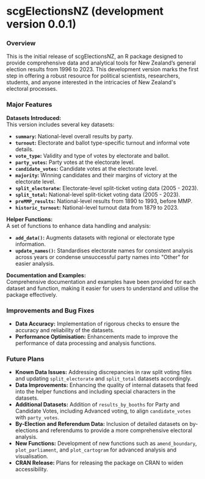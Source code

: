 # scgElectionsNZ (development version 0.0.1)

### Overview
This is the initial release of scgElectionsNZ, an R package designed to provide comprehensive data and analytical tools 
for New Zealand’s general election results from 1996 to 2023. This development version marks the first step in offering 
a robust resource for political scientists, researchers, students, and anyone interested in the intricacies of New 
Zealand's electoral processes.

### Major Features
**Datasets Introduced:**<br>
This version includes several key datasets:

* **`summary`:** National-level overall results by party. 
* **`turnout`:** Electorate and ballot type-specific turnout and informal vote details.
* **`vote_type`:** Validity and type of votes by electorate and ballot.
* **`party_votes`:** Party votes at the electorate level.
* **`candidate_votes`:** Candidate votes at the electorate level.
* **`majority`:** Winning candidates and their margins of victory at the electorate level.
* **`split_electorate`:** Electorate-level split-ticket voting data (2005 - 2023).
* **`split_total`:** National-level split-ticket voting data (2005 - 2023).
* **`preMMP_results`:** National-level results from 1890 to 1993, before MMP.
* **`historic_turnout`:** National-level turnout data from 1879 to 2023.

**Helper Functions:**<br>
A set of functions to enhance data handling and analysis:

* **`add_data()`:** Augments datasets with regional or electorate type information.
* **`update_names()`:** Standardises electorate names for consistent analysis across years or 
condense unsuccessful party names into "Other" for easier analysis.

**Documentation and Examples:**<br>
Comprehensive documentation and examples have been provided for each dataset and 
function, making it easier for users to understand and utilise the package effectively.

### Improvements and Bug Fixes
* **Data Accuracy:** Implementation of rigorous checks to ensure the accuracy and reliability of the datasets.
* **Performance Optimisation:** Enhancements made to improve the performance of data processing and analysis functions.

### Future Plans
* **Known Data Issues:** Addressing discrepancies in raw split voting files and updating `split_electorate` and `split_total` datasets accordingly.
* **Data Improvements:** Enhancing the quality of internal datasets that feed into the helper functions and including special characters in the datasets.
* **Additional Datasets:** Addition of `results_by_booths` for Party and Candidate Votes, including Advanced voting, to align `candidate_votes` with `party_votes`.
* **By-Election and Referendum Data:** Inclusion of detailed datasets on by-elections and referendums to provide a more comprehensive electoral analysis.
* **New Functions:** Development of new functions such as `amend_boundary`, `plot_parliament`, and `plot_cartogram` for advanced analysis and visualisation.
* **CRAN Release:** Plans for releasing the package on CRAN to widen accessibility.